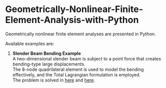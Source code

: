 # Geometrically-Nonlinear-Finite-Element-Analysis-with-Python

Geometrically nonlinear finite element analyses are presented in Python.  

Available examples are:  

1. **Slender Beam Bending Example**  
   A two-dimensional slender beam is subject to a point force that creates bending-type large displacements.  
   The 8-node quadrilateral element is used to model the bending effectively, and the Total Lagrangian formulation is employed.  
   The problem is solved in [here](https://doi.org/10.1016/0045-7949(77)90027-X) and [here](https://doi.org/10.1108/EC-10-2019-0478).
